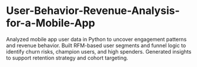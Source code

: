 # User-Behavior-Revenue-Analysis-for-a-Mobile-App
Analyzed mobile app user data in Python to uncover engagement patterns and revenue behavior. Built RFM-based user segments and funnel logic to identify churn risks, champion users, and high spenders. Generated insights to support retention strategy and cohort targeting.
